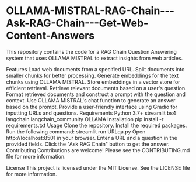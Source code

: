 # OLLAMA-MISTRAL-RAG-Chain---Ask-RAG-Chain---Get-Web-Content-Answers

This repository contains the code for a RAG Chain Question Answering system that uses OLLAMA MISTRAL to extract insights from web articles.

Features
Load web documents from a specified URL.
Split documents into smaller chunks for better processing.
Generate embeddings for the text chunks using OLLAMA MISTRAL.
Store embeddings in a vector store for efficient retrieval.
Retrieve relevant documents based on a user's question.
Format retrieved documents and construct a prompt with the question and context.
Use OLLAMA MISTRAL's chat function to generate an answer based on the prompt.
Provide a user-friendly interface using Gradio for inputting URLs and questions.
Requirements
Python 3.7+
streamlit
bs4
langchain
langchain_community
OLLAMA
Installation
pip install -r requirements.txt
Usage
Clone the repository.
Install the required packages.
Run the following command:
streamlit run URLqa.py
Open http://localhost:8501 in your browser.
Enter a URL and a question in the provided fields.
Click the "Ask RAG Chain" button to get the answer.
Contributing
Contributions are welcome! Please see the CONTRIBUTING.md file for more information.

License
This project is licensed under the MIT License. See the LICENSE file for more information.
